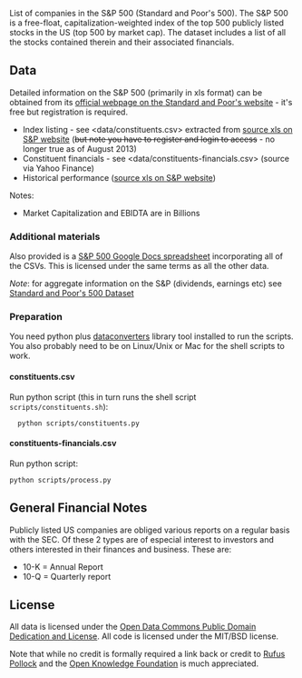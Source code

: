 List of companies in the S&P 500 (Standard and Poor's 500). The S&P 500 is a free-float, capitalization-weighted index of the top 500 publicly
listed stocks in the US (top 500 by market cap). The dataset includes a list of
all the stocks contained therein and their associated financials.

## Data

Detailed information on the S&P 500 (primarily in xls format) can be obtained
from its [official webpage on the Standard and Poor's website][sp-home] - it's
free but registration is required.

* Index listing - see <data/constituents.csv> extracted from [source xls on S&P
  website][sp-listing] (<del>but note you have to register and login to
  access</del> - no longer true as of August 2013)
* Constituent financials - see <data/constituents-financials.csv> (source via Yahoo Finance)
* Historical performance ([source xls on S&P website][sp-historical])

Notes:

* Market Capitalization and EBIDTA are in Billions

[sp-home]: http://www.standardandpoors.com/indices/sp-500/en/us/?indexId=spusa-500-usduf--p-us-l--
[sp-listing]: http://us.spindices.com/idsexport/file.xls?hostIdentifier=48190c8c-42c4-46af-8d1a-0cd5db894797&selectedModule=Constituents&selectedSubModule=ConstituentsFullList&indexId=340
[sp-historical]: http://www.standardandpoors.com/prot/spf/docs/indices/SPUSA-500-USDUF--P-US-L--HistoricalData.xls

### Additional materials

Also provided is a [S&P 500 Google Docs spreadsheet][gdocs] incorporating
all of the CSVs. This is licensed under the same terms as all the other data.

*Note*: for aggregate information on the S&P (dividends, earnings etc) see
[Standard and Poor's 500 Dataset][shiller]

[gdocs]: https://docs.google.com/spreadsheet/ccc?key=0Aon3JiuouxLUdDU5S2NrbVJHRWVBRWxvU1dlOUQ2WUE#gid=0
[shiller]: http://data.okfn.org/data/s-and-p-500

### Preparation

You need python plus [dataconverters][] library tool installed to run the
scripts. You also probably need to be on Linux/Unix or Mac for the shell
scripts to work.

[dataconverters]: http://okfnlabs.org/dataconverters/

#### constituents.csv

Run python script (this in turn runs the shell script
`scripts/constituents.sh`):

      python scripts/constituents.py

####  constituents-financials.csv

Run python script:

    python scripts/process.py

## General Financial Notes

Publicly listed US companies are obliged various reports on a regular basis
with the SEC. Of these 2 types are of especial interest to investors and others
interested in their finances and business. These are:

* 10-K = Annual Report
* 10-Q = Quarterly report

## License

All data is licensed under the [Open Data Commons Public Domain Dedication and
License][pddl]. All code is licensed under the MIT/BSD license.

Note that while no credit is formally required a link back or credit to [Rufus
Pollock][rp] and the [Open Knowledge Foundation][okfn] is much appreciated.

[pddl]: http://opendatacommons.org/licenses/pddl/1.0/
[rp]: http://dev.rufuspollock.org/
[okfn]: http://okfn.org/


